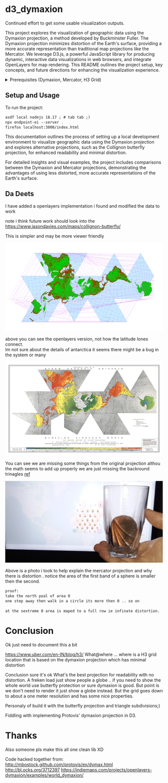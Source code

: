 d3_dymaxion
===========

Continued effort to get some usable visualization outputs.

This project explores the visualization of geographic data using the Dymaxion projection, a method developed by Buckminster Fuller. The Dymaxion projection minimizes distortion of the Earth's surface, providing a more accurate representation than traditional map projections like the Mercator. We leverage D3.js, a powerful JavaScript library for producing dynamic, interactive data visualizations in web browsers, and integrate OpenLayers for map rendering. This README outlines the project setup, key concepts, and future directions for enhancing the visualization experience.


<details>
<summary>Prerequisites (Dymaxion, Mercator, H3 Grid)</summary>


---

## Key Concepts

### Dymaxion Projection
The Dymaxion projection is a way to display the entire Earth's surface on a flat plane with minimal distortion. It unfolds the globe into a nearly contiguous landmass, offering a unique perspective on Earth's geography. [Wikipedia: Dymaxion Map](https://en.wikipedia.org/wiki/Dymaxion_map)

### OpenLayers
OpenLayers is an open-source JavaScript library for displaying map data in web browsers. It provides tools for rendering various map projections, including the Dymaxion projection. [Wikipedia: OpenLayers](https://en.wikipedia.org/wiki/OpenLayers)

### Mercator Projection
The Mercator projection is a cylindrical map projection presented by the Flemish geographer and cartographer Gerardus Mercator in 1569. It is widely used for navigation charts and maps but introduces significant distortion, especially near the poles. [Wikipedia: Mercator Projection](https://en.wikipedia.org/wiki/Mercator_projection)

### H3 Grid System
The H3 grid system is a hierarchical spatial data structure that partitions the world into hexagonal cells. Developed by Uber, it offers a versatile framework for geospatial analysis and visualization. [Wikipedia: H3 (geospatial indexing system)](https://en.wikipedia.org/wiki/H3_(geospatial_indexing_system))

---

This introduction provides a foundation for understanding the project's goals, key technologies, and methodologies. It highlights the importance of choosing the right projection for geospatial visualization and introduces the concept of using a global grid system for detailed analysis.

</details>

## Setup and Usage

To run the project:



```shell
asdf local nodejs 18.17 ; # tab tab ;)
npx endpoint-ei --server .
firefox localhost:3000/index.html
```
This documentation outlines the process of setting up a local development environment to visualize geographic data using the Dymaxion projection and explores alternative projections, such as the Collignon butterfly projection, for enhanced readability and minimal distortion.

For detailed insights and visual examples, the project includes comparisons between the Dymaxion and Mercator projections, demonstrating the advantages of using less distorted, more accurate representations of the Earth's surface.


## Da Deets


I have added a openlayers implementation i found and modified the data to work

note i think future work should look into
the https://www.jasondavies.com/maps/collignon-butterfly/

This is simpler and may be more viewer friendly

![img.png](img.png)

above you can see the openlayers version, not how the latitude lones connect.  
Im not sure about the details of antarctica it seems there might be a bug in the system or
many

![img_2.png](img_2.png)

You can see we are missing some things from the original projection althou the math seems 
to add up properly we are just missing the backround trinagles [ref](https://www.genekeyes.com/WATERMAN-REVIEW/Waterman-review.html)


![img_1.png](img_1.png)

Above is a photo i took to help explain the mercator projection and why there is
distortion .
notice the area of the first band of a sphere is smaller then the second.

```shell
proof: 
take the north poal of area 0 
one step away then walk in a circle its more then 0 .. so on 

at the sextreme 0 area is maped to a full row ie infinate distortion.
```

# Conclusion

Ok just need to document this a bit

https://www.uber.com/en-IN/blog/h3/
What@where ... where is a H3 grid location that is based on the dymaxion projection which
has minimal distortion

Conclusion sure it's ok
What's the best projection for readability with no distortion.
A freken load just show people a globe .. if you need to show the whole world use
butterfly protection or sure dymaxion is good. But point is we don't need to render it
just show a globe instead. But the grid goes down to about a one meter resolution and has
some nice properties.

Personaly of build it with the butterfly projection and triangle subdivisions;)

Fiddling with implementing Protovis' dymaxion projection in D3.

# Thanks

Also someone pls make this all one clean lib XD

Code hacked together from:
http://mbostock.github.com/protovis/ex/dymax.html
http://bl.ocks.org/3712397
https://indiemaps.com/projects/openlayers-dymaxion/examples/world_dymaxion/

